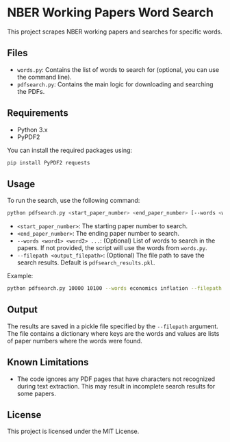 # NBER Working Papers Word Search

This project scrapes NBER working papers and searches for specific words.

## Files

- `words.py`: Contains the list of words to search for (optional, you can use the command line).
- `pdfsearch.py`: Contains the main logic for downloading and searching the PDFs.

## Requirements

- Python 3.x
- PyPDF2

You can install the required packages using:

```bash
pip install PyPDF2 requests
```

## Usage

To run the search, use the following command:

```bash
python pdfsearch.py <start_paper_number> <end_paper_number> [--words <word1> <word2> ...] [--filepath <output_filepath>]
```

- `<start_paper_number>`: The starting paper number to search.
- `<end_paper_number>`: The ending paper number to search.
- `--words <word1> <word2> ...`: (Optional) List of words to search in the papers. If not provided, the script will use the words from `words.py`.
- `--filepath <output_filepath>`: (Optional) The file path to save the search results. Default is `pdfsearch_results.pkl`.

Example:

```bash
python pdfsearch.py 10000 10100 --words economics inflation --filepath pdfsearch_results.pkl
```

## Output

The results are saved in a pickle file specified by the `--filepath` argument. The file contains a dictionary where keys are the words and values are lists of paper numbers where the words were found.

## Known Limitations

- The code ignores any PDF pages that have characters not recognized during text extraction. This may result in incomplete search results for some papers.

## License

This project is licensed under the MIT License.
